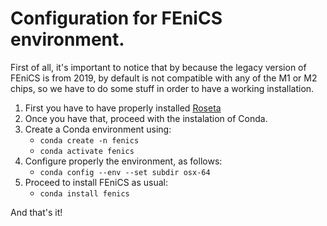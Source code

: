 # Configuration for FEniCS environment.
First of all, it's important to notice that by because the legacy version of FEniCS is from 2019,
by default is not compatible with any of the M1 or M2 chips, so we have to do some stuff in order 
to have a working installation.
1. First you have to have properly installed [Roseta](https://support.apple.com/en-us/HT211861)
2. Once you have that, proceed with the instalation of Conda.
3. Create a Conda environment using:
    * `conda create -n fenics`
    * `conda activate fenics`
4. Configure properly the environment, as follows:
    * `conda config --env --set subdir osx-64`
5. Proceed to install FEniCS as usual:
    * `conda install fenics`

And that's it!
